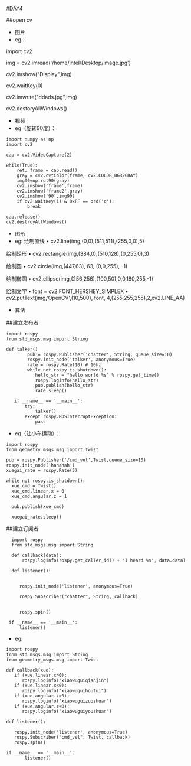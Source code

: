 #DAY4

##open cv 
* 图片
* eg：

import cv2 

img = cv2.imread('/home/intel/Desktop/image.jpg')

cv2.imshow("Display",img)

cv2.waitKey(0)

cv2.imwrite("ddads.jpg",img)

cv2.destoryAllWindows()

* 视频
* eg（旋转90度）：
```
import numpy as np
import cv2

cap = cv2.VideoCapture(2)

while(True):    
    ret, frame = cap.read()   
    gray = cv2.cvtColor(frame, cv2.COLOR_BGR2GRAY)
    img90=np.rot90(gray)
    cv2.imshow('frame',frame)
    cv2.imshow('frame2',gray)
    cv2.imshow('90',img90)
    if cv2.waitKey(1) & 0xFF == ord('q'):
        break

cap.release()
cv2.destroyAllWindows()
```
* 图形
* eg: 
绘制直线
• cv2.line(img,(0,0),(511,511),(255,0,0),5)

绘制矩形
• cv2.rectangle(img,(384,0),(510,128),(0,255,0),3)

绘制圆
• cv2.circle(img,(447,63), 63, (0,0,255), -1)

绘制椭圆
• cv2.ellipse(img,(256,256),(100,50),0,0,180,255,-1)

绘制文字
• font = cv2.FONT_HERSHEY_SIMPLEX
• cv2.putText(img,'OpenCV',(10,500), font, 4,(255,255,255),2,cv2.LINE_AA)


* 算法

##建立发布者
```
import rospy
from std_msgs.msg import String
 
def talker()
        pub = rospy.Publisher('chatter', String, queue_size=10)
        rospy.init_node('talker', anonymous=True)
        rate = rospy.Rate(10) # 10hz
        while not rospy.is_shutdown():
           hello_str = "hello world %s" % rospy.get_time()
           rospy.loginfo(hello_str)
           pub.publish(hello_str)
           rate.sleep()
   
   if __name__ == '__main__':
       try:
           talker()
       except rospy.ROSInterruptException:
           pass
```
* eg（让小车运动）：
```
import rospy 
from geometry_msgs.msg import Twist  

pub = rospy.Publisher('/cmd_vel',Twist,queue_size=10)
rospy.init_node('hahahah')
xuegai_rate = rospy.Rate(5)

while not rospy.is_shutdown():
  xue_cmd = Twist()
  xue_cmd.linear.x = 0
  xue_cmd.angular.z = 1

  pub.publish(xue_cmd)

  xuegai_rate.sleep()
```



##建立订阅者

  ```
    import rospy
    from std_msgs.msg import String
    
    def callback(data):
        rospy.loginfo(rospy.get_caller_id() + "I heard %s", data.data)
        
    def listener():
    

       rospy.init_node('listener', anonymous=True)
   
       rospy.Subscriber("chatter", String, callback)
   
  
       rospy.spin()
   
   if __name__ == '__main__':
       listener()
  ```
* eg:
```
import rospy
from std_msgs.msg import String
from geometry_msgs.msg import Twist

def callback(xue):
   if (xue.linear.x>0):
      rospy.loginfo("xiaowuguiqianjin")
   if (xue.linear.x<0):
      rospy.loginfo("xiaowuguihoutui")
   if (xue.angular.z>0):
      rospy.loginfo("xiaowuguizuozhuan")
   if (xue.angular.z<0):
      rospy.loginfo("xiaowuguiyouzhuan")
     
def listener():
   
   rospy.init_node('listener', anonymous=True)   
   rospy.Subscriber("cmd_vel", Twist, callback)
   rospy.spin()
   
if __name__ == '__main__':
       listener()

```
